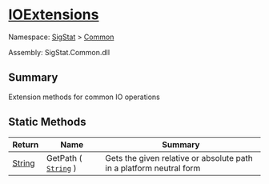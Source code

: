 # [IOExtensions](./IOExtensions.md)

Namespace: [SigStat]() > [Common](./README.md)

Assembly: SigStat.Common.dll

## Summary
Extension methods for common IO operations

## Static Methods

| Return | Name | Summary | 
| --- | --- | --- | 
| [String](https://docs.microsoft.com/en-us/dotnet/api/System.String) | GetPath ( [`String`](https://docs.microsoft.com/en-us/dotnet/api/System.String) ) | Gets the given relative or absolute path in a platform neutral form | 


